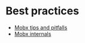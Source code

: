 # Best practices

- [Mobx tips and pitfalls](https://levelup.gitconnected.com/mobx-tips-and-pitfalls-92e635108653)
- [Mobx internals](https://www.youtube.com/watch?v=cPF4iBedoF0&feature=youtu.be&t=1307)
